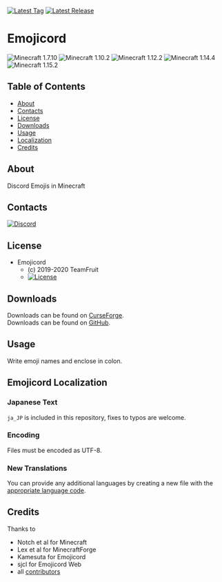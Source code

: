 [![Latest Tag](https://img.shields.io/github/tag/Team-Fruit/Emojicord.svg?label=Latest%20Tag&style=flat)](https://github.com/Team-Fruit/Emojicord/tags)
[![Latest Release](https://img.shields.io/github/release/Team-Fruit/Emojicord.svg?label=Latest%20Release&style=flat)](https://github.com/Team-Fruit/Emojicord/releases)

# Emojicord
![Minecraft 1.7.10](https://img.shields.io/badge/Minecraft-1.7.10-yellow.svg?style=flat)
![Minecraft 1.10.2](https://img.shields.io/badge/Minecraft-1.10.2-green.svg?style=flat)
![Minecraft 1.12.2](https://img.shields.io/badge/Minecraft-1.12.2-green.svg?style=flat)
![Minecraft 1.14.4](https://img.shields.io/badge/Minecraft-1.14.4-green.svg?style=flat)
![Minecraft 1.15.2](https://img.shields.io/badge/Minecraft-1.15.2-green.svg?style=flat)

## Table of Contents

* [About](#about)
* [Contacts](#contacts)
* [License](#license)
* [Downloads](#downloads)
* [Usage](#usage)
* [Localization](#emojicord-localization)
* [Credits](#credits)

## About

Discord Emojis in Minecraft

## Contacts

[![Discord](https://discordapp.com/assets/bb408e0343ddedc0967f246f7e89cebf.svg)](https://discord.gg/zAmvPqV)

## License

* Emojicord
  - (c) 2019-2020 TeamFruit
  - [![License](https://img.shields.io/badge/license-MIT-blue.svg?style=flat)](https://opensource.org/licenses/mit-license.php)

## Downloads

Downloads can be found on [CurseForge](https://www.curseforge.com/minecraft/mc-mods/emojicord).  
Downloads can be found on [GitHub](https://github.com/Team-Fruit/Emojicord/releases).  

## Usage

Write emoji names and enclose in colon.

## Emojicord Localization

### Japanese Text

`ja_JP` is included in this repository, fixes to typos are welcome.

### Encoding

Files must be encoded as UTF-8.

### New Translations

You can provide any additional languages by creating a new file with the [appropriate language code](http://download1.parallels.com/SiteBuilder/Windows/docs/3.2/en_US/sitebulder-3.2-win-sdk-localization-pack-creation-guide/30801.htm).

## Credits

Thanks to

* Notch et al for Minecraft
* Lex et al for MinecraftForge
* Kamesuta for Emojicord
* sjcl for Emojicord Web
* all [contributors](https://github.com/Team-Fruit/Emojicord/graphs/contributors)
